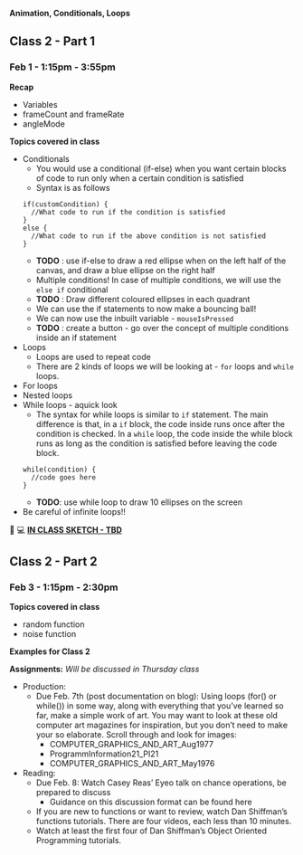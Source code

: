 **Animation, Conditionals, Loops**

## Class 2 - Part 1
### Feb 1 - 1:15pm - 3:55pm

**Recap**
* Variables
* frameCount and frameRate
* angleMode

**Topics covered in class**

* Conditionals
  * You would use a conditional (if-else) when you want certain blocks of code to run only when a certain condition is satisfied
  * Syntax is as follows
  ```
  if(customCondition) {
    //What code to run if the condition is satisfied
  }
  else {
    //What code to run if the above condition is not satisfied
  }
  ```
  * **TODO** : use if-else to draw a red ellipse when on the left half of the canvas, and draw a blue ellipse on the right half
  * Multiple conditions! In case of multiple conditions, we will use the `else if` conditional
  * **TODO** : Draw different coloured ellipses in each quadrant
  * We can use the if statements to now make a bouncing ball!
  * We can now use the inbuilt variable - `mouseIsPressed`
  * **TODO** : create a button - go over the concept of multiple conditions inside an if statement
* Loops
  * Loops are used to repeat code
  * There are 2 kinds of loops we will be looking at - `for` loops and `while` loops.
* For loops
* Nested loops
* While loops - aquick look
  * The syntax for while loops is similar to `if` statement. The main difference is that, in a `if` block, the code inside runs once after the condition is checked. In a `while` loop, the code inside the while block runs as long as the condition is satisfied before leaving the code block.
  ``` 
  while(condition) {
    //code goes here
  }
  ```
  * **TODO**: use while loop to draw 10 ellipses on the screen
 * Be careful of infinite loops!!


🔴 💻 **[IN CLASS SKETCH - TBD]()**


## Class 2 - Part 2
### Feb 3 - 1:15pm - 2:30pm

**Topics covered in class**

* random function
* noise function


**Examples for Class 2**



**Assignments:** 
*Will be discussed in Thursday class*
* Production:
    * Due Feb. 7th (post documentation on blog): Using loops (for() or while()) in some way, along with everything that you’ve learned so far, make a simple work of art. You may want to look at these old computer art magazines for inspiration, but you don’t need to make your so elaborate. Scroll through and look for images:
        * COMPUTER_GRAPHICS_AND_ART_Aug1977
        * ProgrammInformation21_PI21
        * COMPUTER_GRAPHICS_AND_ART_May1976
* Reading:
    * Due Feb. 8: Watch Casey Reas’ Eyeo talk on chance operations, be prepared to discuss
        * Guidance on this discussion format can be found here
    * If you are new to functions or want to review, watch Dan Shiffman’s functions tutorials. There are four videos, each less than 10 minutes.
    * Watch at least the first four of Dan Shiffman’s Object Oriented Programming tutorials.

